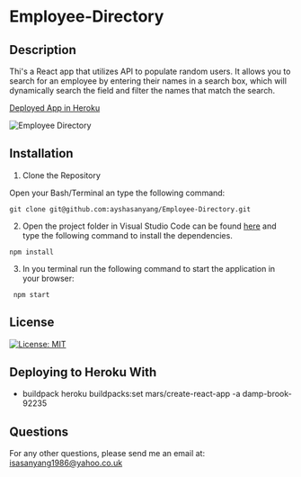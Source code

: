 # Employee-Directory

## Description

Thi's a React app that utilizes API to populate random users. It allows you to search for an employee by entering their names in a search box, which will dynamically search the field and filter the names that match the search.

[Deployed App in Heroku](https://damp-brook-92235.herokuapp.com/)

![Employee Directory](public/img/user_directory.gif)

## Installation

1. Clone the Repository

Open your Bash/Terminal an type the following command:
```
git clone git@github.com:ayshasanyang/Employee-Directory.git
```
2. Open the project folder in Visual Studio Code can be found [here](https://code.visualstudio.com/download) and type the following command to install the dependencies.
```
npm install
```

3. In you terminal run the following command to start the application in your browser:

```
 npm start
```
## License
[![License: MIT](https://img.shields.io/badge/License-MIT-yellow.svg)](https://opensource.org/licenses/MIT)


## Deploying to Heroku With
- buildpack heroku buildpacks:set mars/create-react-app -a damp-brook-92235


## Questions
For any other questions, please send me an email at: isasanyang1986@yahoo.co.uk